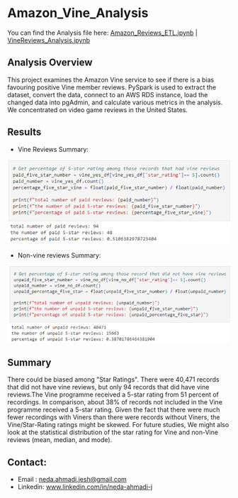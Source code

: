 # Amazon_Vine_Analysis
You can find the Analysis file here: [Amazon_Reviews_ETL.ipynb](https://github.com/NedaAJ/Amazon_Vine_Analysis/blob/main/Amazon_Reviews_ETL.ipynb) | [VineReviews_Analysis.ipynb](https://github.com/NedaAJ/Amazon_Vine_Analysis/blob/main/VineReviews_Analysis.ipynb)

## Analysis Overview
This project examines the Amazon Vine service to see if there is a bias favouring positive Vine member reviews.
PySpark is used to extract the dataset, convert the data, connect to an AWS RDS instance, load the changed data into pgAdmin, and calculate various metrics in the analysis.
We concentrated on video game reviews in the United States.

## Results

- Vine Reviews Summary:
<p align="center">
  <img src="https://github.com/NedaAJ/Amazon_Vine_Analysis/blob/main/Resources/Vine_Reviews.PNG">
</p>

- Non-vine reviews Summary:
<p align="center">
  <img src="https://github.com/NedaAJ/Amazon_Vine_Analysis/blob/main/Resources/non_Vine_Reviews.PNG">
</p>

## Summary
There could be biased among "Star Ratings". There were 40,471 records that did not have vine reviews, but only 94 records that did have vine reviews.The Vine programme received a 5-star rating from 51 percent of recordings. In comparison, about 38% of records not included in the Vine programme received a 5-star rating. Given the fact that there were much fewer recordings with Viners than there were records without Viners, the Vine/Star-Rating ratings might be skewed.
For future studies, We might also look at the statistical distribution of the star rating for Vine and non-Vine reviews (mean, median, and mode).

## Contact:
- Email : [neda.ahmadi.jesh@gmail.com](mailto:neda.ahmadi.jesh@gmail.com?subject=[GitHub]%20Source%20Han%20Sans)
- Linkedin: www.linkedin.com/in/neda-ahmadi-j
